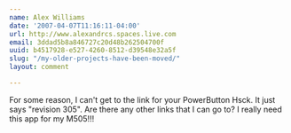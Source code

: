 ```yaml
---
name: Alex Williams
date: '2007-04-07T11:16:11-04:00'
url: http://www.alexandrcs.spaces.live.com
email: 3ddad5b8a846727c20d48b262504700f
uuid: b4517928-e527-4260-8512-d39548e32a5f
slug: "/my-older-projects-have-been-moved/"
layout: comment

---
```


For some reason, I can't get to the link for your PowerButton Hsck. It just says "revision 305". Are there any other links that I can go to? I really need this app for my M505!!!
